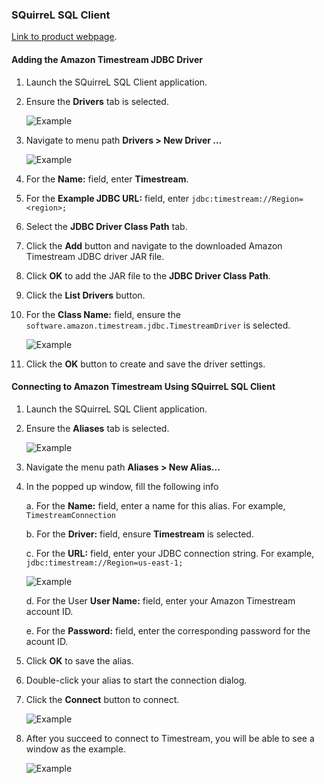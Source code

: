 ### SQuirreL SQL Client 
[Link to product webpage](https://sourceforge.net/projects/squirrel-sql/).

#### Adding the Amazon Timestream JDBC Driver

1. Launch the SQuirreL SQL Client application.
2. Ensure the **Drivers** tab is selected.

    ![Example](../images/squirrel/squirrel1.png)

3. Navigate to menu path **Drivers > New Driver ...**

    ![Example](../images/squirrel/squirrel2.png)

4. For the **Name:** field, enter **Timestream**.
5. For the **Example JDBC URL:** field, enter `jdbc:timestream://Region=<region>;`
6. Select the **JDBC Driver Class Path** tab.
7. Click the **Add** button and navigate to the downloaded Amazon Timestream JDBC driver JAR file.
8. Click **OK** to add the JAR file to the **JDBC Driver Class Path**.
9. Click the **List Drivers** button.
10. For the **Class Name:** field, ensure the `software.amazon.timestream.jdbc.TimestreamDriver` is selected.

    ![Example](../images/squirrel/squirrel3.png)

11. Click the **OK** button to create and save the driver settings.

#### Connecting to Amazon Timestream Using SQuirreL SQL Client

1. Launch the SQuirreL SQL Client application.
2. Ensure the **Aliases** tab is selected.

    ![Example](../images/squirrel/squirrel4.png)

3. Navigate the menu path **Aliases > New Alias...**
4. In the popped up window, fill the following info

    a. For the **Name:** field, enter a name for this alias. For example, `TimestreamConnection`
    
    b. For the **Driver:** field, ensure **Timestream** is selected.

    c. For the **URL:** field, enter your JDBC connection string. For example, `jdbc:timestream://Region=us-east-1;`

    ![Example](../images/squirrel/squirrel5.png)

    d. For the User **User Name:** field, enter your Amazon Timestream account ID.
    
    e. For the **Password:** field, enter the corresponding password for the acount ID.

5. Click **OK** to save the alias.
6. Double-click your alias to start the connection dialog.
7. Click the **Connect** button to connect.

    ![Example](../images/squirrel/squirrel6.png)

8. After you succeed to connect to Timestream, you will be able to see a window as the example.

    ![Example](../images/squirrel/squirrel7.png)